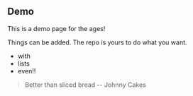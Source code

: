 ## Demo

This is a demo page for the ages!

Things can be added. The repo is yours to do what you want.

- with
- lists
- even!!

> Better than sliced bread
> -- Johnny Cakes
